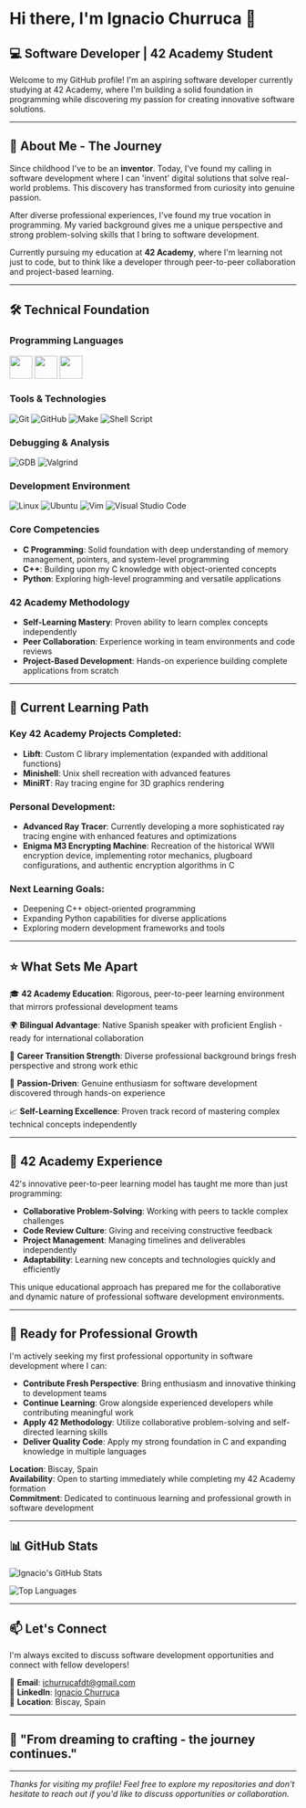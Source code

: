 # Hi there, I'm Ignacio Churruca 👋

## 💻 Software Developer | 42 Academy Student

Welcome to my GitHub profile! I'm an aspiring software developer currently studying at 42 Academy, where I'm building a solid foundation in programming while discovering my passion for creating innovative software solutions.

---

## 🚀 About Me - The Journey

Since childhood I've to be an **inventor**. Today, I've found my calling in software development where I can 'invent' digital solutions that solve real-world problems. This discovery has transformed from curiosity into genuine passion.

After diverse professional experiences, I've found my true vocation in programming. My varied background gives me a unique perspective and strong problem-solving skills that I bring to software development.

Currently pursuing my education at **42 Academy**, where I'm learning not just to code, but to think like a developer through peer-to-peer collaboration and project-based learning.

---

## 🛠️ Technical Foundation

### Programming Languages
<img src="https://cdn.jsdelivr.net/gh/devicons/devicon/icons/c/c-original.svg" width="40" height="40"/>
<img src="https://cdn.jsdelivr.net/gh/devicons/devicon/icons/cplusplus/cplusplus-original.svg" width="40" height="40"/>
<img src="https://cdn.jsdelivr.net/gh/devicons/devicon/icons/python/python-original.svg" width="40" height="40"/>

### Tools & Technologies
![Git](https://img.shields.io/badge/git-%23F05033.svg?style=for-the-badge&logo=git&logoColor=white)
![GitHub](https://img.shields.io/badge/github-%23121011.svg?style=for-the-badge&logo=github&logoColor=white)
![Make](https://img.shields.io/badge/Make-%23008FBA.svg?style=for-the-badge&logo=cmake&logoColor=white)
![Shell Script](https://img.shields.io/badge/shell_script-%23121011.svg?style=for-the-badge&logo=gnu-bash&logoColor=white)

### Debugging & Analysis
![GDB](https://img.shields.io/badge/GDB-3776AB?style=for-the-badge&logo=gnu&logoColor=white)
![Valgrind](https://img.shields.io/badge/Valgrind-FF6B6B?style=for-the-badge&logo=gnu&logoColor=white)

### Development Environment
![Linux](https://img.shields.io/badge/Linux-FCC624?style=for-the-badge&logo=linux&logoColor=black)
![Ubuntu](https://img.shields.io/badge/Ubuntu-E95420?style=for-the-badge&logo=ubuntu&logoColor=white)
![Vim](https://img.shields.io/badge/VIM-%2311AB00.svg?style=for-the-badge&logo=vim&logoColor=white)
![Visual Studio Code](https://img.shields.io/badge/Visual%20Studio%20Code-0078d4.svg?style=for-the-badge&logo=visual-studio-code&logoColor=white)

### Core Competencies
- **C Programming**: Solid foundation with deep understanding of memory management, pointers, and system-level programming
- **C++**: Building upon my C knowledge with object-oriented concepts
- **Python**: Exploring high-level programming and versatile applications

### 42 Academy Methodology
- **Self-Learning Mastery**: Proven ability to learn complex concepts independently
- **Peer Collaboration**: Experience working in team environments and code reviews
- **Project-Based Development**: Hands-on experience building complete applications from scratch

---

## 🎯 Current Learning Path

### Key 42 Academy Projects Completed:
- **Libft**: Custom C library implementation (expanded with additional functions)
- **Minishell**: Unix shell recreation with advanced features
- **MiniRT**: Ray tracing engine for 3D graphics rendering

### Personal Development:
- **Advanced Ray Tracer**: Currently developing a more sophisticated ray tracing engine with enhanced features and optimizations
- **Enigma M3 Encrypting Machine**: Recreation of the historical WWII encryption device, implementing rotor mechanics, plugboard configurations, and authentic encryption algorithms in C

### Next Learning Goals:
- Deepening C++ object-oriented programming
- Expanding Python capabilities for diverse applications
- Exploring modern development frameworks and tools

---

## ⭐ What Sets Me Apart

🎓 **42 Academy Education**: Rigorous, peer-to-peer learning environment that mirrors professional development teams

🌍 **Bilingual Advantage**: Native Spanish speaker with proficient English - ready for international collaboration

🔄 **Career Transition Strength**: Diverse professional background brings fresh perspective and strong work ethic

🚀 **Passion-Driven**: Genuine enthusiasm for software development discovered through hands-on experience

📈 **Self-Learning Excellence**: Proven track record of mastering complex technical concepts independently

---

## 🏫 42 Academy Experience

42's innovative peer-to-peer learning model has taught me more than just programming:

- **Collaborative Problem-Solving**: Working with peers to tackle complex challenges
- **Code Review Culture**: Giving and receiving constructive feedback
- **Project Management**: Managing timelines and deliverables independently
- **Adaptability**: Learning new concepts and technologies quickly and efficiently

This unique educational approach has prepared me for the collaborative and dynamic nature of professional software development environments.

---

## 💼 Ready for Professional Growth

I'm actively seeking my first professional opportunity in software development where I can:

- **Contribute Fresh Perspective**: Bring enthusiasm and innovative thinking to development teams
- **Continue Learning**: Grow alongside experienced developers while contributing meaningful work
- **Apply 42 Methodology**: Utilize collaborative problem-solving and self-directed learning skills
- **Deliver Quality Code**: Apply my strong foundation in C and expanding knowledge in multiple languages

**Location**: Biscay, Spain  
**Availability**: Open to starting immediately while completing my 42 Academy formation  
**Commitment**: Dedicated to continuous learning and professional growth in software development

---

## 📊 GitHub Stats

![Ignacio's GitHub Stats](https://github-readme-stats.vercel.app/api?username=Chukrut-181&show_icons=true&theme=dark&count_private=true)

![Top Languages](https://github-readme-stats.vercel.app/api/top-langs/?username=Chukrut-181&layout=compact&theme=dark)

---

## 📫 Let's Connect

I'm always excited to discuss software development opportunities and connect with fellow developers!

📧 **Email**: ichurrucafdt@gmail.com  
💼 **LinkedIn**: [Ignacio Churruca](https://www.linkedin.com/in/ignacio-churruca)  
📍 **Location**: Biscay, Spain

---

## 🎯 "From dreaming to crafting  - the journey continues."

---

*Thanks for visiting my profile! Feel free to explore my repositories and don't hesitate to reach out if you'd like to discuss opportunities or collaboration.*
